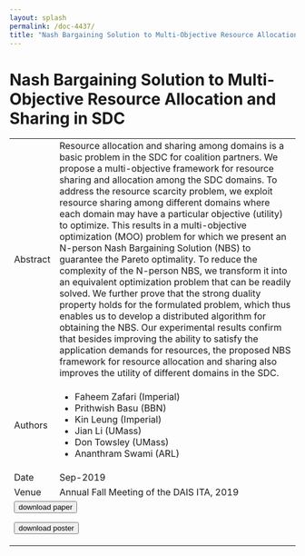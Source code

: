 ```yaml
---
layout: splash
permalink: /doc-4437/
title: "Nash Bargaining Solution to Multi-Objective Resource Allocation and Sharing in SDC"
---
```


# Nash Bargaining Solution to Multi-Objective Resource Allocation and Sharing in SDC

<table>
    <tbody>
    <tr>
        <td>Abstract</td>
        <td>Resource allocation and sharing among domains is a basic problem in the SDC for coalition partners. We propose a multi-objective framework for resource sharing and allocation among the SDC domains. To address the resource scarcity problem, we exploit resource sharing among different domains where each domain may have a particular objective (utility) to optimize. This results in a multi-objective optimization (MOO) problem for which we present an N-person Nash Bargaining Solution (NBS) to guarantee the Pareto optimality. To reduce the complexity of the N-person NBS, we transform it into an equivalent optimization problem that can be readily solved. We further prove that the strong duality property holds for the formulated problem, which thus enables us to develop a distributed algorithm for obtaining the NBS. Our experimental results confirm that besides improving the ability to satisfy the application demands for resources, the proposed NBS framework for resource allocation and sharing also improves the utility of different domains in the SDC.</td>
    </tr>
    <tr>
        <td>Authors</td>
        <td>
            <ul>
                <li>Faheem Zafari (Imperial)</li>
                <li>Prithwish Basu (BBN)</li>
                <li>Kin Leung (Imperial)</li>
                <li>Jian Li (UMass)</li>
                <li>Don Towsley (UMass)</li>
                <li>Ananthram Swami (ARL)</li>
            </ul>
        </td>
    </tr>
    <tr>
        <td>Date</td>
        <td>Sep-2019</td>
    </tr>
    <tr>
        <td>Venue</td>
        <td>Annual Fall Meeting of the DAIS ITA, 2019</td>
    </tr>
        <tr>
            <td colspan="2">
                <form method="get" action="https://dais-ita.org/sites/default/files/3943_paper.pdf">
                    <button type="submit">download paper</button>
                </form>
                <form method="get" action="https://dais-ita.org/sites/default/files/3943_poster.pdf">
                    <button type="submit">download poster</button>
                </form>
            </td>
        </tr>
    </tbody>
</table>
